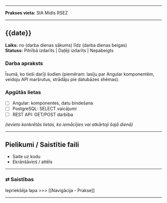 ___

**Prakses vieta:** SIA Midis RSEZ

---
## {{date}}

**Laiks:** no (darba dienas sākums)  līdz (darba dienas beigas)  
**Statuss:** Pilnībā izdarīts | Daļēji izdarīts | Nepabeigts
### Darba apraksts

Īsumā, ko tieši darīji šodien (piemēram: lasīju par Angular komponentēm, veidoju API maršrutus, strādāju pie datubāzes shēmas).
### Apgūtās lietas

- [ ] Angular: komponentes, datu bindešana
- [ ] PostgreSQL: SELECT vaicājumi
- [ ] REST API: GET/POST darbība

*(ievieto konkrētās lietas, ko iemācījies vai atkārtoji šajā dienā)*

---
## Pielikumi / Saistītie faili

- Saite uz kodu
- Ekrānšāviņš / attēls

---
### ⇄ Saistības  

Iepriekšēja lapa >>> [[Navigācija - Prakse]]

___